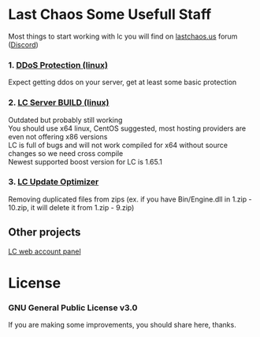 # Last Chaos Some Usefull Staff
Most things to start working with lc you will find on [lastchaos.us](https://lastchaos.us) forum ([Discord](https://discord.gg/SBExsZy))  

### 1. [DDoS Protection (linux)](ddos_protection_linux.txt)
Expect getting ddos on your server, get at least some basic protection  

### 2. [LC Server BUILD (linux)](lcserver_build_linux.txt)
Outdated but probably still working  
You should use x64 linux, CentOS suggested, most hosting providers are even not offering x86 versions  
LC is full of bugs and will not work compiled for x64 without source changes so we need cross compile  
Newest supported boost version for LC is 1.65.1  

### 3. [LC Update Optimizer](update_optimizer.php)
Removing duplicated files from zips (ex. if you have Bin/Engine.dll in 1.zip - 10.zip, it will delete it from 1.zip - 9.zip)  

## Other projects
[LC web account panel](https://github.com/Karmel0x/simple-web-account-panel)

# License
### GNU General Public License v3.0
If you are making some improvements, you should share here, thanks.  
